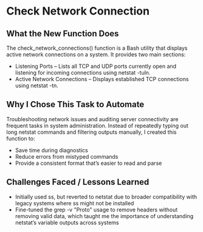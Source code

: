 # Check Network Connection
## What the New Function Does
The check_network_connections() function is a Bash utility that displays active network connections on a system. It provides two main sections:
- Listening Ports – Lists all TCP and UDP ports currently open and listening for incoming connections using netstat -tuln.
- Active Network Connections – Displays established TCP connections using netstat -tn.

## Why I Chose This Task to Automate
Troubleshooting network issues and auditing server connectivity are frequent tasks in system administration. Instead of repeatedly typing out long netstat commands and filtering outputs manually, I created this function to:
- Save time during diagnostics
- Reduce errors from mistyped commands
- Provide a consistent format that’s easier to read and parse

## Challenges Faced / Lessons Learned
-  Initially used ss, but reverted to netstat due to broader compatibility with legacy systems where ss might not be installed
-  Fine-tuned the grep -v "Proto" usage to remove headers without removing valid data, which taught me the importance of understanding netstat’s variable outputs across systems
